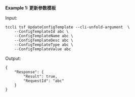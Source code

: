 **Example 1: 更新参数模板**



Input: 

```
tccli tsf UpdateConfigTemplate --cli-unfold-argument  \
    --ConfigTemplateId abc \
    --ConfigTemplateName abc \
    --ConfigTemplateDesc abc \
    --ConfigTemplateType abc \
    --ConfigTemplateValue abc
```

Output: 
```
{
    "Response": {
        "Result": true,
        "RequestId": "abc"
    }
}
```

